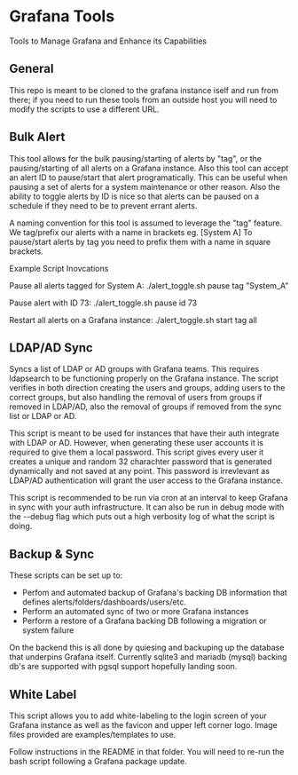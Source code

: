 # Grafana Tools
Tools to Manage Grafana and Enhance its Capabilities

## General
This repo is meant to be cloned to the grafana instance iself and run from there; if you need to run these tools from an outside host you will need to modify the scripts to use a different URL.

## Bulk Alert
This tool allows for the bulk pausing/starting of alerts by "tag", or the pausing/starting of all alerts on a Grafana instance.  Also this tool can accept an alert ID to pause/start that alert programatically.  This can be useful when pausing a set of alerts for a system maintenance or other reason.  Also the ability to toggle alerts by ID is nice so that alerts can be paused on a schedule if they need to be to prevent errant alerts.  

A naming convention for this tool is assumed to leverage the "tag" feature.  We tag/prefix our alerts with a name in brackets eg. [System A] To pause/start alerts by tag you need to prefix them with a name in square brackets. 

Example Script Inovcations

Pause all alerts tagged for System A:
./alert_toggle.sh pause tag "System_A" 

Pause alert with ID 73:
./alert_toggle.sh pause id 73

Restart all alerts on a Grafana instance:
./alert_toggle.sh start tag all

## LDAP/AD Sync
Syncs a list of LDAP or AD groups with Grafana teams.  This requires ldapsearch to be functioning properly on the Grafana instance.  The script verifies in both direction creating the users and groups, adding users to the correct groups, but also handling the removal of users from groups if removed in LDAP/AD, also the removal of groups if removed from the sync list or LDAP or AD.  

This script is meant to be used for instances that have their auth integrate with LDAP or AD.  However, when generating these user accounts it is required to give them a local password.  This script gives every user it creates a unique and random 32 charachter password that is generated dynamically and not saved at any point.  This password is irrevlevant as LDAP/AD authentication will grant the user access to the Grafana instance.  

This script is recommended to be run via cron at an interval to keep Grafana in sync with your auth infrastructure.  It can also be run in debug mode with the --debug flag which puts out a high verbosity log of what the script is doing.  

## Backup & Sync
These scripts can be set up to:
- Perfom and automated backup of Grafana's backing DB information that defines alerts/folders/dashboards/users/etc.
- Perform an automated sync of two or more Grafana instances
- Perform a restore of a Grafana backing DB following a migration or system failure

On the backend this is all done by quiesing and backuping up the database that underpins Grafana itself.  Currently sqlite3 and mariadb (mysql) backing db's are supported with pgsql support hopefully landing soon.  

## White Label
This script allows you to add white-labeling to the login screen of your Grafana instance as well as the favicon and upper left corner logo.  Image files provided are examples/templates to use.  

Follow instructions in the README in that folder.  You will need to re-run the bash script following a Grafana package update.   
